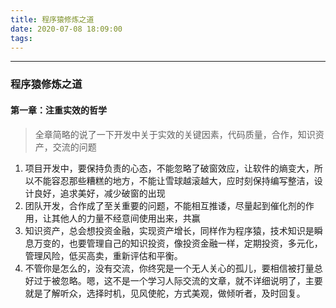 ```yaml
---
title: 程序猿修炼之道
date: 2020-07-08 18:09:00
tags:
---
```

---

### 程序猿修炼之道


#### 第一章：注重实效的哲学

> 全章简略的说了一下开发中关于实效的关键因素，代码质量，合作，知识资产，交流的问题

1. 项目开发中，要保持负责的心态，不能忽略了破窗效应，让软件的熵变大，所以不能容忍那些糟糕的地方，不能让雪球越滚越大，应时刻保持编写整洁，设计良好，追求美好，减少破窗的出现
2. 团队开发，合作成了至关重要的问题，不能相互推诿，尽量起到催化剂的作用，让其他人的力量不经意间使用出来，共赢
3. 知识资产，总会想投资金融，实现资产增长，同样作为程序猿，技术知识是瞬息万变的，也要管理自己的知识投资，像投资金融一样，定期投资，多元化，管理风险，低买高卖，重新评估和平衡。
4. 不管你是怎么的，没有交流，你终究是一个无人关心的孤儿，要相信被打量总好过于被忽略。嗯，这不是一个学习人际交流的文章，就不详细说明了，主要就是了解听众，选择时机，见风使舵，方式美观，做倾听者，及时回复。

<!-- more -->
